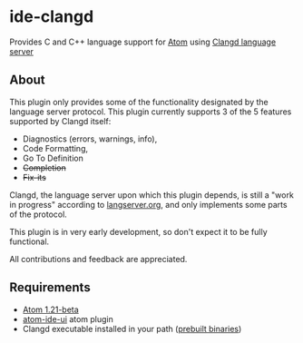 # ide-clangd

Provides C and C++ language support for [Atom][atom] using [Clangd language server](clangd)

## About

This plugin only provides some of the functionality designated by the language server protocol. This plugin currently supports 3 of the 5 features supported by Clangd itself:
+ Diagnostics (errors, warnings, info),
+ Code Formatting,
+ Go To Definition
+ ~~Completion~~
+ ~~Fix-its~~

Clangd, the language server upon which this plugin depends, is still a "work in progress" according to [langserver.org][langserver], and only implements some parts of the protocol.

This plugin is in very early development, so don't expect it to be fully functional.

All contributions and feedback are appreciated.

## Requirements

+ [Atom 1.21-beta][atom]
+ [atom-ide-ui][atom-ide-ui] atom plugin
+ Clangd executable installed in your path ([prebuilt binaries][llvm-releases])

[atom]: http://atom.io/beta
[clangd]: https://clang.llvm.org/extra/clangd.html
[langserver]: http://langserver.org
[llvm-releases]: http://releases.llvm.org/download.html
[atom-ide-ui]: https://atom.io/packages/atom-ide-ui
